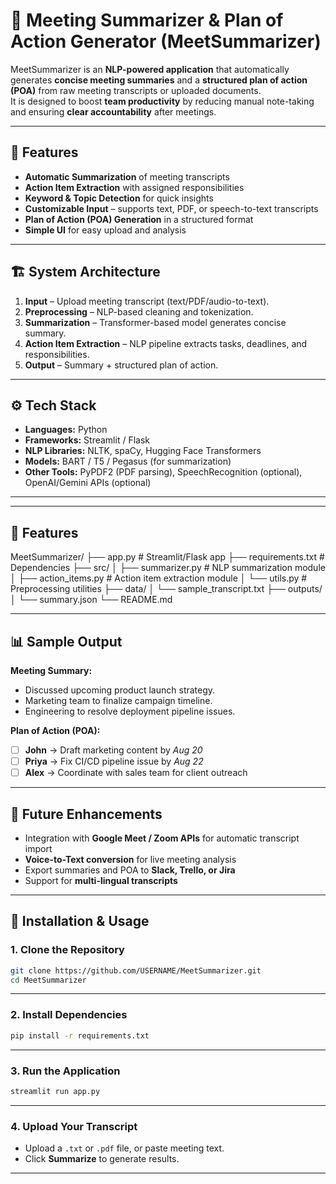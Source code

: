 # 📝 Meeting Summarizer & Plan of Action Generator (MeetSummarizer)

MeetSummarizer is an **NLP-powered application** that automatically generates **concise meeting summaries** and a **structured plan of action (POA)** from raw meeting transcripts or uploaded documents.  
It is designed to boost **team productivity** by reducing manual note-taking and ensuring **clear accountability** after meetings.  

---

## 📌 Features
- **Automatic Summarization** of meeting transcripts  
- **Action Item Extraction** with assigned responsibilities  
- **Keyword & Topic Detection** for quick insights  
- **Customizable Input** – supports text, PDF, or speech-to-text transcripts  
- **Plan of Action (POA) Generation** in a structured format  
- **Simple UI** for easy upload and analysis  

---

## 🏗️ System Architecture
1. **Input** – Upload meeting transcript (text/PDF/audio-to-text).  
2. **Preprocessing** – NLP-based cleaning and tokenization.  
3. **Summarization** – Transformer-based model generates concise summary.  
4. **Action Item Extraction** – NLP pipeline extracts tasks, deadlines, and responsibilities.  
5. **Output** – Summary + structured plan of action.  

---

## ⚙️ Tech Stack
- **Languages:** Python  
- **Frameworks:** Streamlit / Flask  
- **NLP Libraries:** NLTK, spaCy, Hugging Face Transformers  
- **Models:** BART / T5 / Pegasus (for summarization)  
- **Other Tools:** PyPDF2 (PDF parsing), SpeechRecognition (optional), OpenAI/Gemini APIs (optional)  

---

---

## 📌 Features

MeetSummarizer/
├── app.py                 # Streamlit/Flask app
├── requirements.txt       # Dependencies
├── src/
│   ├── summarizer.py      # NLP summarization module
│   ├── action_items.py    # Action item extraction module
│   └── utils.py           # Preprocessing utilities
├── data/
│   └── sample_transcript.txt
├── outputs/
│   └── summary.json
└── README.md


---

## 📊 Sample Output

**Meeting Summary:**
- Discussed upcoming product launch strategy.  
- Marketing team to finalize campaign timeline.  
- Engineering to resolve deployment pipeline issues.  

**Plan of Action (POA):**
- [ ] **John** → Draft marketing content by *Aug 20*  
- [ ] **Priya** → Fix CI/CD pipeline issue by *Aug 22*  
- [ ] **Alex** → Coordinate with sales team for client outreach  

---

## 🔮 Future Enhancements
- Integration with **Google Meet / Zoom APIs** for automatic transcript import  
- **Voice-to-Text conversion** for live meeting analysis  
- Export summaries and POA to **Slack, Trello, or Jira**  
- Support for **multi-lingual transcripts**  

---

## 🚀 Installation & Usage

### 1. Clone the Repository
```bash
git clone https://github.com/USERNAME/MeetSummarizer.git
cd MeetSummarizer
```
---

### 2. Install Dependencies
```bash
pip install -r requirements.txt
```
---

### 3. Run the Application
```bash
streamlit run app.py
```
---

### 4. Upload Your Transcript
- Upload a `.txt` or `.pdf` file, or paste meeting text.  
- Click **Summarize** to generate results.  
---

